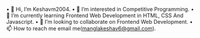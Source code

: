 •	👋 Hi, I’m Keshavm2004. 
•	👀 I’m interested in Competitive Programming. 
•	🌱 I’m currently learning Frontend Web Development in HTML, CSS And Javascript.
•	💞️ I’m looking to collaborate on Frontend Web Development. 
•	📫 How to reach me email me(manglakeshav6@gmail.com).
